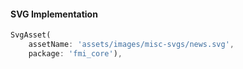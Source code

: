 #### SVG Implementation   

```dart
SvgAsset(
    assetName: 'assets/images/misc-svgs/news.svg',
    package: 'fmi_core'),
```

`  ` 
 